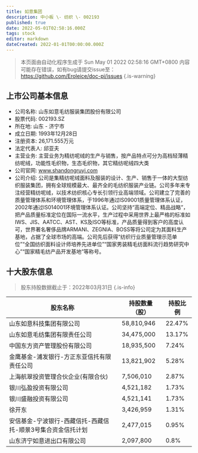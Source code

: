 ```yaml
---
title: 如意集团
description: 中小板 \- 纺织 \- 002193
published: true
date: 2022-05-01T02:58:16.000Z
tags: stock
editor: markdown
dateCreated: 2022-01-01T00:00:00.000Z
---
```


> 本页面由自动化程序生成于 Sun May 01 2022 02:58:16 GMT+0800
> 内容可能存在错误，如有bug请提交issue至：https://github.com/Eroleice/doc-pi/issues
{.is-warning}

## 上市公司基本信息
- 公司名称: 山东如意毛纺服装集团股份有限公司
- 股票代码: 002193.SZ
- 所在地: 山东 - 济宁市
- 成立日期: 1993年12月28日
- 注册资本: 26,171.555万元
- 法定代表人: 邱亚夫
- 主营业务: 主营业务为精纺呢绒的生产与销售，按产品特点可分为高档轻薄精纺呢绒，功能性毛织物，生态毛织物，其它精纺呢绒四大类
- 公司官网: www.shandongruyi.com
- 公司介绍: 公司是集精纺呢绒面料及服装的设计、生产、销售于一体的大型纺织服装集团，拥有全球规模最大、最齐全的毛纺织服装产业链。公司多年来专注经营精纺呢绒，以技术纺织核心专长引领行业高端领域。公司建立了完善的质量管理体系和环境管理体系，于1996年通过IS09001质量管理体系认证，2002年通过IS014001环境管理体系认证。公司坚持“高端定位、精品战略”，把产品质量标准定位在国际一流水平，生产过程中采用世界上最严格的标准如IWS、JIS、AATCC、AST、KS及ISO等标准，产品质量得到客户的高度认可，世界著名奢侈品牌ARMANI、ZEGNIA、BOSS等将公司定为其面料生产基地，占据了全球市场的高端。公司先后获得“纺织行业质量管理示范单位”“全国纺织面料设计师培养先进单位”“国家男装精毛纺面料流行趋势研究中心”“国家精毛纺产品开发基地”等称号。


## 十大股东信息
> 股东持股数据截止于：2022年03月31日
{.is-info}

| 股东名称 | 持股数量（股） | 持股比例 |
| --- | --- | --- |
| 山东如意科技集团有限公司 | 58,810,946 | 22.47% |
| 山东如意毛纺集团有限责任公司 | 34,475,000 | 13.17% |
| 中国东方资产管理股份有限公司 | 18,935,500 | 7.24% |
| 金鹰基金-浦发银行-方正东亚信托有限责任公司 | 13,821,902 | 5.28% |
| 上海航翠投资管理合伙企业(有限合伙) | 7,506,010 | 2.87% |
| 银川弘盈投资有限公司 | 4,521,182 | 1.73% |
| 银川盛融投资有限公司 | 4,521,141 | 1.73% |
| 徐开东 | 3,426,959 | 1.31% |
| 安信基金-宁波银行-西藏信托-西藏信托-顺景3号集合资金信托计划 | 2,477,015 | 0.95% |
| 山东济宁如意进出口有限公司 | 2,097,800 | 0.8% |




